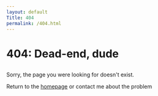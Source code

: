 ```yaml
---
layout: default
Title: 404
permalink: /404.html
---
```


<h1 class="brand-highlight push-1-4 kilo">404: Dead-end, dude</h1>

<section>
  <h2 class="push-0 milli"></h2>
  <p class="push-0 milli">Sorry, the page you were looking for doesn't exist.</p>
  <p class="push-0 milli">
    Return to the <a href="{{site.baseurl}}/">homepage</a> or contact me about the problem
  </p>
</section>
